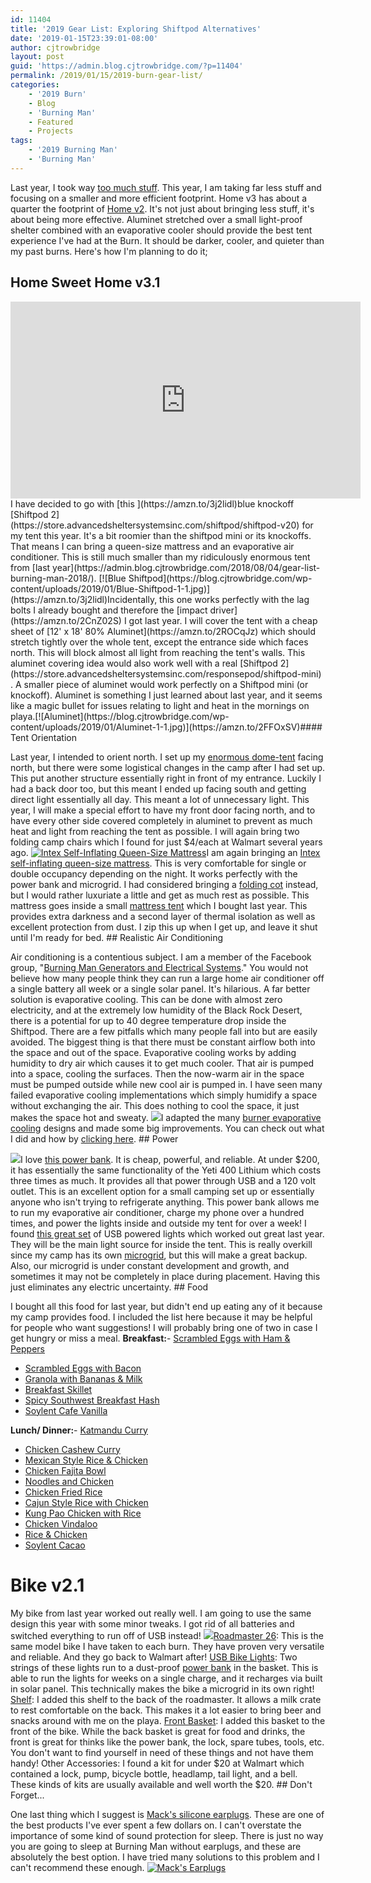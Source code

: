 ```yaml
---
id: 11404
title: '2019 Gear List: Exploring Shiftpod Alternatives'
date: '2019-01-15T23:39:01-08:00'
author: cjtrowbridge
layout: post
guid: 'https://admin.blog.cjtrowbridge.com/?p=11404'
permalink: /2019/01/15/2019-burn-gear-list/
categories:
    - '2019 Burn'
    - Blog
    - 'Burning Man'
    - Featured
    - Projects
tags:
    - '2019 Burning Man'
    - 'Burning Man'
---
```


Last year, I took way [too much stuff](https://admin.blog.cjtrowbridge.com/2018/09/10/takeaways-from-burning-man-18/). This year, I am taking far less stuff and focusing on a smaller and more efficient footprint. Home v3 has about a quarter the footprint of [Home v2](https://admin.blog.cjtrowbridge.com/2018/08/04/gear-list-burning-man-2018/). It's not just about bringing less stuff, it's about being more effective. Aluminet stretched over a small light-proof shelter combined with an evaporative cooler should provide the best tent experience I've had at the Burn. It should be darker, cooler, and quieter than my past burns. Here's how I'm planning to do it;

## Home Sweet Home v3.1

<iframe allowfullscreen="allowfullscreen" frameborder="0" height="315" src="https://www.youtube.com/embed/dLOFTMa1PXY" width="560"></iframe>I have decided to go with [this ](https://amzn.to/3j2lidl)blue knockoff [Shiftpod 2](https://store.advancedsheltersystemsinc.com/shiftpod/shiftpod-v20) for my tent this year. It's a bit roomier than the shiftpod mini or its knockoffs. That means I can bring a queen-size mattress and an evaporative air conditioner. This is still much smaller than my ridiculously enormous tent from [last year](https://admin.blog.cjtrowbridge.com/2018/08/04/gear-list-burning-man-2018/). [![Blue Shiftpod](https://blog.cjtrowbridge.com/wp-content/uploads/2019/01/Blue-Shiftpod-1-1.jpg)](https://amzn.to/3j2lidl)Incidentally, this one works perfectly with the lag bolts I already bought and therefore the [impact driver](https://amzn.to/2CnZ02S) I got last year. I will cover the tent with a cheap sheet of [12' x 18' 80% Aluminet](https://amzn.to/2ROCqJz) which should stretch tightly over the whole tent, except the entrance side which faces north. This will block almost all light from reaching the tent's walls. This aluminet covering idea would also work well with a real [Shiftpod 2](https://store.advancedsheltersystemsinc.com/responsepod/shiftpod-mini) . A smaller piece of aluminet would work perfectly on a Shiftpod mini (or knockoff). Aluminet is something I just learned about last year, and it seems like a magic bullet for issues relating to light and heat in the mornings on playa.[![Aluminet](https://blog.cjtrowbridge.com/wp-content/uploads/2019/01/Aluminet-1-1.jpg)](https://amzn.to/2FFOxSV)#### Tent Orientation

Last year, I intended to orient north. I set up my [enormous dome-tent](https://admin.blog.cjtrowbridge.com/2018/08/04/gear-list-burning-man-2018/) facing north, but there were some logistical changes in the camp after I had set up. This put another structure essentially right in front of my entrance. Luckily I had a back door too, but this meant I ended up facing south and getting direct light essentially all day. This meant a lot of unnecessary light. This year, I will make a special effort to have my front door facing north, and to have every other side covered completely in aluminet to prevent as much heat and light from reaching the tent as possible. I will again bring two folding camp chairs which I found for just $4/each at Walmart several years ago. [![Intex Self-Inflating Queen-Size Mattress](https://blog.cjtrowbridge.com/wp-content/uploads/2019/01/Intex-Self-Inflating-Queen-Size-Mattress-1-1.jpg)](https://amzn.to/2WiVuPE)I am again bringing an [Intex self-inflating queen-size mattress](https://amzn.to/2WiVuPE). This is very comfortable for single or double occupancy depending on the night. It works perfectly with the power bank and microgrid. I had considered bringing a [folding cot](https://amzn.to/2sCT6FT) instead, but I would rather luxuriate a little and get as much rest as possible. This mattress goes inside a small [mattress tent](https://amzn.to/2L3dj1U) which I bought last year. This provides extra darkness and a second layer of thermal isolation as well as excellent protection from dust. I zip this up when I get up, and leave it shut until I'm ready for bed. ## Realistic Air Conditioning

Air conditioning is a contentious subject. I am a member of the Facebook group, "[Burning Man Generators and Electrical Systems](https://www.facebook.com/groups/1627137627565692/)." You would not believe how many people think they can run a large home air conditioner off a single battery all week or a single solar panel. It's hilarious. A far better solution is evaporative cooling. This can be done with almost zero electricity, and at the extremely low humidity of the Black Rock Desert, there is a potential for up to 40 degree temperature drop inside the Shiftpod. There are a few pitfalls which many people fall into but are easily avoided. The biggest thing is that there must be constant airflow both into the space and out of the space. Evaporative cooling works by adding humidity to dry air which causes it to get much cooler. That air is pumped into a space, cooling the surfaces. Then the now-warm air in the space must be pumped outside while new cool air is pumped in. I have seen many failed evaporative cooling implementations which simply humidify a space without exchanging the air. This does nothing to cool the space, it just makes the space hot and sweaty. [![](https://blog.cjtrowbridge.com/wp-content/uploads/2019/03/Complete-1-with-solar-1-1.jpg)](https://blog.cjtrowbridge.com/2019/03/13/simple-solar-powered-air-conditioning/)I adapted the many [burner evaporative cooling](https://www.instructables.com/id/Arobodudes-DIY-Burning-Man-Evaporative-AC-Swamp-Co/) designs and made some big improvements. You can check out what I did and how by [clicking here](https://blog.cjtrowbridge.com/2019/03/13/simple-solar-powered-air-conditioning/). ## Power

[![](https://blog.cjtrowbridge.com/wp-content/uploads/2018/08/Poweradd-ChargerCenterⅡ-370wh-1-1.jpg)](https://amzn.to/2vUlHIG)I love [this power bank](https://amzn.to/2vUlHIG). It is cheap, powerful, and reliable. At under $200, it has essentially the same functionality of the Yeti 400 Lithium which costs three times as much. It provides all that power through USB and a 120 volt outlet. This is an excellent option for a small camping set up or essentially anyone who isn't trying to refrigerate anything. This power bank allows me to run my evaporative air conditioner, charge my phone over a hundred times, and power the lights inside and outside my tent for over a week! I found [this great set](https://amzn.to/2stuG1f) of USB powered lights which worked out great last year. They will be the main light source for inside the tent. This is really overkill since my camp has its own [microgrid](https://admin.blog.cjtrowbridge.com/2018/09/04/micro-grids-and-burning-man/), but this will make a great backup. Also, our microgrid is under constant development and growth, and sometimes it may not be completely in place during placement. Having this just eliminates any electric uncertainty. ## Food

I bought all this food for last year, but didn't end up eating any of it because my camp provides food. I included the list here because it may be helpful for people who want suggestions! I will probably bring one of two in case I get hungry or miss a meal. **Breakfast:**- [Scrambled Eggs with Ham &amp; Peppers](https://amzn.to/2vJstRr)
- [Scrambled Eggs with Bacon](https://amzn.to/2KSwWGg)
- [Granola with Bananas &amp; Milk](https://amzn.to/2vLL4w7)
- [Breakfast Skillet](https://amzn.to/2Pap7yX)
- [Spicy Southwest Breakfast Hash](https://amzn.to/2MNuYJ1)
- [Soylent Cafe Vanilla](https://amzn.to/2MKeLE9)

**Lunch/ Dinner:**- [Katmandu Curry](https://amzn.to/2KOaG09)
- [Chicken Cashew Curry](https://amzn.to/2KSKn8Z)
- [Mexican Style Rice &amp; Chicken](https://amzn.to/2MrIV2d)
- [Chicken Fajita Bowl](https://amzn.to/2P90RNC)
- [Noodles and Chicken](https://amzn.to/2MQIX0M)
- [Chicken Fried Rice](https://amzn.to/2nAyDyK)
- [Cajun Style Rice with Chicken](https://amzn.to/2OD5M8j)
- [Kung Pao Chicken with Rice](https://amzn.to/2KSxsEc)
- [Chicken Vindaloo](https://amzn.to/2KScnd3)
- [Rice &amp; Chicken](https://amzn.to/2MIihz0)
- [Soylent Cacao](https://amzn.to/2MPsj1d)

# Bike v2.1

My bike from last year worked out really well. I am going to use the same design this year with some minor tweaks. I got rid of all batteries and switched everything to run off of USB instead! ![](https://imgur.com/N0xosGK.gif)[Roadmaster 26](https://amzn.to/2OcpQ1m): This is the same model bike I have taken to each burn. They have proven very versatile and reliable. And they go back to Walmart after! [USB Bike Lights](https://amzn.to/2nCrspR): Two strings of these lights run to a dust-proof [power bank](https://amzn.to/2M41eKO) in the basket. This is able to run the lights for weeks on a single charge, and it recharges via built in solar panel. This technically makes the bike a microgrid in its own right! [Shelf](https://amzn.to/2nhpuex): I added this shelf to the back of the roadmaster. It allows a milk crate to rest comfortable on the back. This makes it a lot easier to bring beer and snacks around with me on the playa. [Front Basket](https://amzn.to/2Mm6dTN): I added this basket to the front of the bike. While the back basket is great for food and drinks, the front is great for thinks like the power bank, the lock, spare tubes, tools, etc. You don't want to find yourself in need of these things and not have them handy! Other Accessories: I found a kit for under $20 at Walmart which contained a lock, pump, bicycle bottle, headlamp, tail light, and a bell. These kinds of kits are usually available and well worth the $20. ## Don't Forget...

One last thing which I suggest is [Mack's silicone earplugs](https://amzn.to/2AI1Crt). These are one of the best products I've ever spent a few dollars on. I can't overstate the importance of some kind of sound protection for sleep. There is just no way you are going to sleep at Burning Man without earplugs, and these are absolutely the best option. I have tried many solutions to this problem and I can't recommend these enough. [![Mack's Earplugs](https://blog.cjtrowbridge.com/wp-content/uploads/2019/01/Macks-Earplugs-1-1.jpg)](https://amzn.to/2AI1Crt)